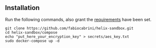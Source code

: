 ## Installation


Run the following commands, also grant the [requirements](requirements.md) have been set.

```
git clone https://github.com/fabiocabrini/helix-sandbox.git
cd helix-sandbox/compose
echo "put_here_your_encryption_key" > secrets/aes_key.txt
sudo docker-compose up -d
```

